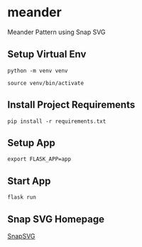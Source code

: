 # meander

Meander Pattern using Snap SVG

## Setup Virtual Env

`python -m venv venv`

`source venv/bin/activate`

## Install Project Requirements

`pip install -r requirements.txt`

## Setup App

`export FLASK_APP=app`

## Start App

`flask run`

## Snap SVG Homepage

[SnapSVG](http://snapsvg.io/)